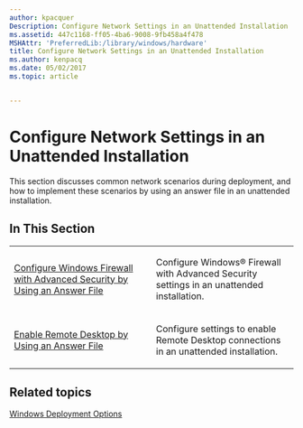 ```yaml
---
author: kpacquer
Description: Configure Network Settings in an Unattended Installation
ms.assetid: 447c1168-ff05-4ba6-9008-9fb458a4f478
MSHAttr: 'PreferredLib:/library/windows/hardware'
title: Configure Network Settings in an Unattended Installation
ms.author: kenpacq
ms.date: 05/02/2017
ms.topic: article


---
```


# Configure Network Settings in an Unattended Installation


This section discusses common network scenarios during deployment, and how to implement these scenarios by using an answer file in an unattended installation.

## <span id="In_This_Section"></span><span id="in_this_section"></span><span id="IN_THIS_SECTION"></span>In This Section


<table>
<colgroup>
<col width="50%" />
<col width="50%" />
</colgroup>
<tbody>
<tr class="odd">
<td align="left"><p><a href="configure-windows-firewall-with-advanced-security-by-using-an-answer-file.md" data-raw-source="[Configure Windows Firewall with Advanced Security by Using an Answer File](configure-windows-firewall-with-advanced-security-by-using-an-answer-file.md)">Configure Windows Firewall with Advanced Security by Using an Answer File</a></p></td>
<td align="left"><p>Configure Windows® Firewall with Advanced Security settings in an unattended installation.</p></td>
</tr>
<tr class="even">
<td align="left"><p><a href="enable-remote-desktop-by-using-an-answer-file.md" data-raw-source="[Enable Remote Desktop by Using an Answer File](enable-remote-desktop-by-using-an-answer-file.md)">Enable Remote Desktop by Using an Answer File</a></p></td>
<td align="left"><p>Configure settings to enable Remote Desktop connections in an unattended installation.</p></td>
</tr>
</tbody>
</table>

 

## <span id="related_topics"></span>Related topics


[Windows Deployment Options](windows-deployment-options.md)

 

 






